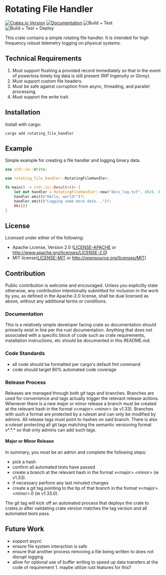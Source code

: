 # Rotating File Handler

[![Crates.io Version](https://img.shields.io/crates/v/rotating_file_handler.svg)](https://crates.io/crates/rotating_file_handler)
[![Documentation](https://docs.rs/rotating_file_handler/badge.svg)](https://docs.rs/rotating_file_handler)
![Build + Test](https://github.com/flocked-agriculture/rotating_file_handler/actions/workflows/main_ci.yml/badge.svg?branch=main)
![Build + Test + Deploy](https://github.com/flocked-agriculture/rotating_file_handler/actions/workflows/release.yml/badge.svg)

This crate contains a simple rotating file handler. It is intended for high frequency robust telemetry logging on physical systems.

## Technical Requirements

1. Must support flushing a provided record immediately so that in the event of powerloss timely log data is still present (RIP Ingenuity or Ginny).
2. Must support custom file headers.
3. Must be safe against corruption from async, threading, and parallel processing.
4. Must support the write trait.

## Installation

Install with cargo:

`cargo add rotating_file_handler`

## Example

Simple example for creating a file handler and logging binary data.

```rust
use std::io::Write;

use rotating_file_handler::RotatingFileHandler;

fn main() -> std::io::Result<()> {
    let mut handler = RotatingFileHandler::new("docs_log.txt", 1024, 3, None)?;
    handler.emit(b"Hello, world!")?;
    handler.emit(b"Logging some more data...")?;
    Ok(())
}
```

## License

Licensed under either of the following:

- Apache License, Version 2.0 ([LICENSE-APACHE](LICENSE-APACHE) or http://www.apache.org/licenses/LICENSE-2.0)
- MIT license([LICENSE-MIT](LICENSE-MIT) or http://opensource.org/licenses/MIT)

## Contribution

Public contribution is welcome and encouraged. Unless you explicitly state otherwise, any contribution intentionally submitted
for inclusion in the work by you, as defined in the Apache-2.0 license, shall be
dual licensed as above, without any additional terms or conditions.

### Documentation

This is a relatively simple developer facing crate so documentation should primarily exist in line per the rust documentation. Anything that does not associated with a specific block of code such as crate requirements, installation instructions, etc should be documented in this README.md.

### Code Standards

- all code should be formatted per cargo's default fmt command
- code should target 80% automated code coverage

### Release Process

Releases are managed through both git tags and branches. Branches are used for convenience and tags actually trigger the relevant release actions. Whenever there is a new major or minor release a branch must be created at the relevant hash in the format v\<major\>.\<minor\> (ie v1.33). Branches with such a format are protected by a ruleset and can only be modified by admins. All release tags must point to hashes on said branch. There is also a ruleset protecting all git tags matching the semantic versioning format v*.*.\* so that only admins can add such tags.

#### Major or Minor Release

In summary, you must be an admin and complete the following steps:

- pick a hash
- confirm all automated tests have passed
- create a branch at the relevant hash in the format v\<major\>.\<minor\> (ie v1.33).
- if necessary perform any last minuted changes
- create a git tag pointing to the tip of that branch in the format v\<major\>.\<minor\>.0 (ie v1.33.0).

The git tag will kick off an automated process that deploys the crate to crates.io after validating crate version matches the tag version and all automated tests pass.

## Future Work

- support async
- ensure file system interaction is safe
- ensure that another process removing a file being written to does not disrupt logging
- allow for optional use of buffer writing to speed up data transfers at the code of requirement 1. maybe utilize rust features for this?
